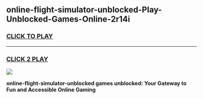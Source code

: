 
## online-flight-simulator-unblocked-Play-Unblocked-Games-Online-2r14i
<h3>
<a href="https://premium76.site?title=online-flight-simulator-unblocked&ref=25A">CLICK TO PLAY</a></h3>
<hr>

<h3>
<a href="https://premium76.site?title=online-flight-simulator-unblocked&ref=25A">CLICK 2 PLAY</a>
  
</h3>

<a href="https://premium76.site?title=online-flight-simulator-unblocked&ref=25A"><img src="https://clearcache.store/games.png"></a>


**online-flight-simulator-unblocked games unblocked: Your Gateway to Fun and Accessible Online Gaming**
